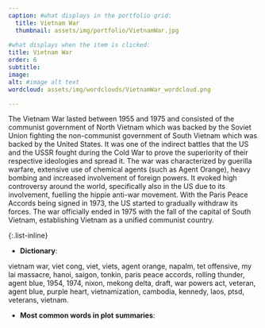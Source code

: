 ```yaml
---
caption: #what displays in the portfolio grid:
  title: Vietnam War
  thumbnail: assets/img/portfolio/VietnamWar.jpg
  
#what displays when the item is clicked:
title: Vietnam War
order: 6
subtitle: 
image: 
alt: #image alt text
wordcloud: assets/img/wordclouds/VietnamWar_wordcloud.png

---
```

The Vietnam War lasted between 1955 and 1975 and consisted of the communist government of North Vietnam which was backed by the Soviet Union fighting the non-communist government of South Vietnam which was backed by the United States. It was one of the indirect battles that the US and the USSR fought during the Cold War to prove the superiority of their respective ideologies and spread it. 
The war was characterized by guerilla warfare, extensive use of chemical agents (such as Agent Orange), heavy bombing and increased involvement of foreign powers. It evoked high controversy around the world, specifically also in the US due to its involvement, fuelling the hippie anti-war movement. 
With the Paris Peace Accords being signed in 1973, the US started to gradually withdraw its forces. The war officially ended in 1975 with the fall of the capital of South Vietnam, establishing Vietnam as a unified communist country.

{:.list-inline} 
- **Dictionary**: 

vietnam war, viet cong, viet, viets, agent orange, napalm, tet offensive, my lai massacre, hanoi, saigon, tonkin, paris peace accords, rolling thunder, agent blue, 1954, 1974, nixon, mekong delta, draft, war powers act, veteran, agent blue, purple heart, vietnamization, cambodia, kennedy, laos, ptsd, veterans, vietnam.

- **Most common words in plot summaries**: 
